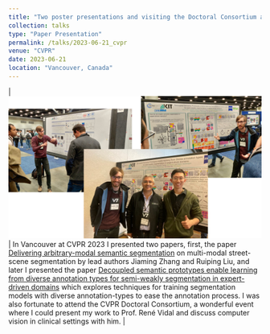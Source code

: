 ```yaml
---
title: "Two poster presentations and visiting the Doctoral Consortium at CVPR"
collection: talks
type: "Paper Presentation"
permalink: /talks/2023-06-21_cvpr
venue: "CVPR"
date: 2023-06-21
location: "Vancouver, Canada"
---
```


|![Photo poster presentation](/images/presentation/cvpr_presentation_2023.png)| In Vancouver at CVPR 2023 I presented two papers, first, the paper [Delivering arbitrary-modal semantic segmentation](https://openaccess.thecvf.com/content/CVPR2023/html/Zhang_Delivering_Arbitrary-Modal_Semantic_Segmentation_CVPR_2023_paper.html) on multi-modal street-scene segmentation by lead authors Jiaming Zhang and Ruiping Liu, and later I presented the paper [Decoupled semantic prototypes enable learning from diverse annotation types for semi-weakly segmentation in expert-driven domains](https://openaccess.thecvf.com/content/CVPR2023/html/Reiss_Decoupled_Semantic_Prototypes_Enable_Learning_From_Diverse_Annotation_Types_for_CVPR_2023_paper.html) which explores techniques for training segmentation models with diverse annotation-types to ease the annotation process. I was also fortunate to attend the CVPR Doctoral Consortium, a wonderful event where I could present my work to Prof. René Vidal and discuss computer vision in clinical settings with him. |